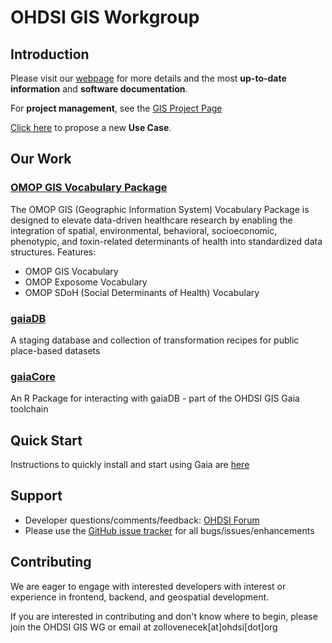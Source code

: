# OHDSI GIS Workgroup

## Introduction

Please visit our [webpage](https://ohdsi.github.io/GIS/index.html) for more details and the most **up-to-date information** and **software documentation**. 

For **project management**, see the [GIS Project Page](https://github.com/orgs/OHDSI/projects/26)

[Click here](https://github.com/OHDSI/GIS/issues/new?assignees=&labels=Use+Case&projects=&template=use-case.yaml&title=%5BUse+Case%5D%3A+) to propose a new **Use Case**.

## Our Work

### [OMOP GIS Vocabulary Package](https://github.com/OHDSI/GIS/tree/main/vocabularies)
The OMOP GIS (Geographic Information System) Vocabulary Package is designed to elevate data-driven healthcare research by enabling the integration of spatial, environmental, behavioral, socioeconomic, phenotypic, and toxin-related determinants of health into standardized data structures.
Features:
- OMOP GIS Vocabulary
- OMOP Exposome Vocabulary
- OMOP SDoH (Social Determinants of Health) Vocabulary

### [gaiaDB](https://github.com/ohdsi/gaiaDB)
A staging database and collection of transformation recipes for public place-based datasets

### [gaiaCore](https://github.com/ohdsi/gaiaCore)
An R Package for interacting with gaiaDB - part of the OHDSI GIS Gaia toolchain

## Quick Start

Instructions to quickly install and start using Gaia are [here](https://ohdsi.github.io/GIS/getting-started.html)

## Support

-   Developer questions/comments/feedback: <a href="http://forums.ohdsi.org/c/developers">OHDSI Forum</a>
-   Please use the <a href="../../issues">GitHub issue tracker</a> for all bugs/issues/enhancements

## Contributing

We are eager to engage with interested developers with interest or experience in frontend, backend, and geospatial development.

If you are interested in contributing and don't know where to begin, please join the OHDSI GIS WG or email at zollovenecek[at]ohdsi[dot]org
